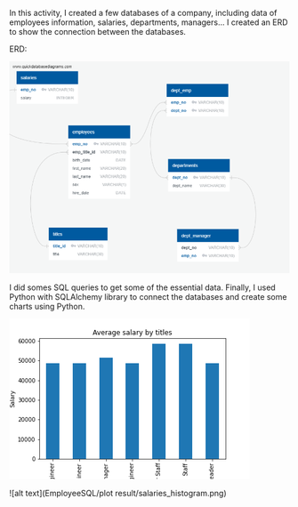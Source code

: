 In this activity, I created a few databases of a company, including data of employees information, salaries, departments, managers... I created an ERD to show the connection between the databases.

ERD:

![alt text](EmployeeSQL/ERD.png)

I did somes SQL queries to get some of the essential data. Finally, I used Python with SQLAlchemy library to connect the databases and create some charts using Python.


<img src="EmployeeSQL/plot result/avg_salaries_by_titles.png" >

![alt text](EmployeeSQL/plot result/salaries_histogram.png)
